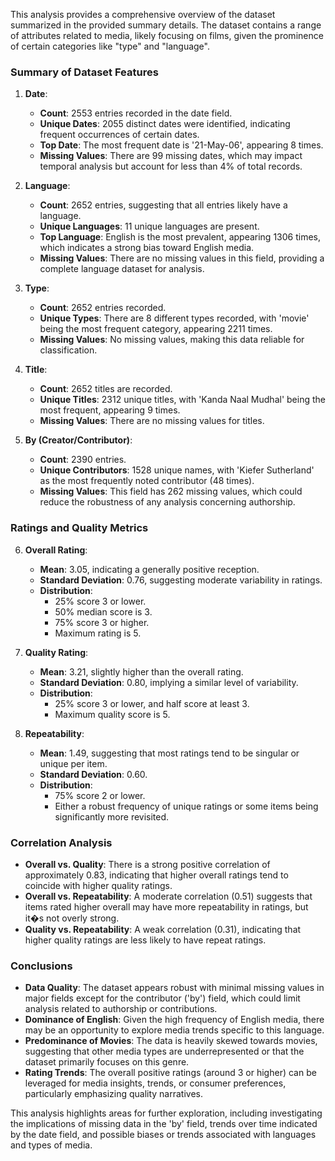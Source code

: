 This analysis provides a comprehensive overview of the dataset summarized in the provided summary details. The dataset contains a range of attributes related to media, likely focusing on films, given the prominence of certain categories like "type" and "language". 

### Summary of Dataset Features

1. **Date**:
   - **Count**: 2553 entries recorded in the date field.
   - **Unique Dates**: 2055 distinct dates were identified, indicating frequent occurrences of certain dates.
   - **Top Date**: The most frequent date is '21-May-06', appearing 8 times.
   - **Missing Values**: There are 99 missing dates, which may impact temporal analysis but account for less than 4% of total records.

2. **Language**:
   - **Count**: 2652 entries, suggesting that all entries likely have a language.
   - **Unique Languages**: 11 unique languages are present.
   - **Top Language**: English is the most prevalent, appearing 1306 times, which indicates a strong bias toward English media.
   - **Missing Values**: There are no missing values in this field, providing a complete language dataset for analysis.

3. **Type**:
   - **Count**: 2652 entries recorded.
   - **Unique Types**: There are 8 different types recorded, with 'movie' being the most frequent category, appearing 2211 times.
   - **Missing Values**: No missing values, making this data reliable for classification.

4. **Title**:
   - **Count**: 2652 titles are recorded.
   - **Unique Titles**: 2312 unique titles, with 'Kanda Naal Mudhal' being the most frequent, appearing 9 times.
   - **Missing Values**: There are no missing values for titles.

5. **By (Creator/Contributor)**:
   - **Count**: 2390 entries.
   - **Unique Contributors**: 1528 unique names, with 'Kiefer Sutherland' as the most frequently noted contributor (48 times).
   - **Missing Values**: This field has 262 missing values, which could reduce the robustness of any analysis concerning authorship.

### Ratings and Quality Metrics

6. **Overall Rating**:
   - **Mean**: 3.05, indicating a generally positive reception.
   - **Standard Deviation**: 0.76, suggesting moderate variability in ratings.
   - **Distribution**: 
     - 25% score 3 or lower.
     - 50% median score is 3.
     - 75% score 3 or higher.
     - Maximum rating is 5.

7. **Quality Rating**:
   - **Mean**: 3.21, slightly higher than the overall rating.
   - **Standard Deviation**: 0.80, implying a similar level of variability.
   - **Distribution**: 
     - 25% score 3 or lower, and half score at least 3.
     - Maximum quality score is 5.
   
8. **Repeatability**:
   - **Mean**: 1.49, suggesting that most ratings tend to be singular or unique per item.
   - **Standard Deviation**: 0.60.
   - **Distribution**: 
     - 75% score 2 or lower.
     - Either a robust frequency of unique ratings or some items being significantly more revisited.

### Correlation Analysis

- **Overall vs. Quality**: There is a strong positive correlation of approximately 0.83, indicating that higher overall ratings tend to coincide with higher quality ratings.
- **Overall vs. Repeatability**: A moderate correlation (0.51) suggests that items rated higher overall may have more repeatability in ratings, but it�s not overly strong.
- **Quality vs. Repeatability**: A weak correlation (0.31), indicating that higher quality ratings are less likely to have repeat ratings.

### Conclusions

- **Data Quality**: The dataset appears robust with minimal missing values in major fields except for the contributor ('by') field, which could limit analysis related to authorship or contributions.
- **Dominance of English**: Given the high frequency of English media, there may be an opportunity to explore media trends specific to this language.
- **Predominance of Movies**: The data is heavily skewed towards movies, suggesting that other media types are underrepresented or that the dataset primarily focuses on this genre.
- **Rating Trends**: The overall positive ratings (around 3 or higher) can be leveraged for media insights, trends, or consumer preferences, particularly emphasizing quality narratives.

This analysis highlights areas for further exploration, including investigating the implications of missing data in the 'by' field, trends over time indicated by the date field, and possible biases or trends associated with languages and types of media.